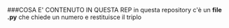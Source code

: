 ###COSA E' CONTENUTO IN QUESTA REP
in questa repository c'è un **file .py** che chiede un numero e restituisce il triplo
